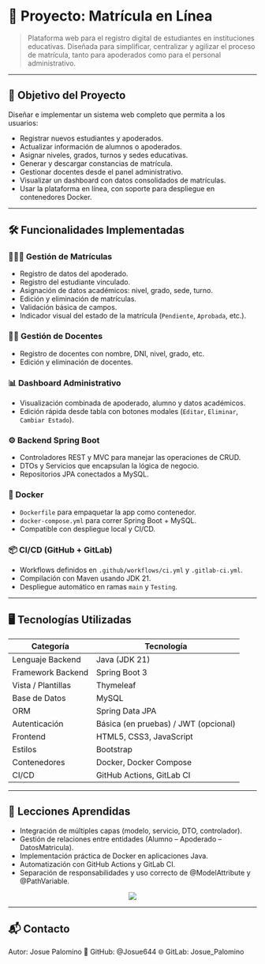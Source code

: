 # 📝 Proyecto: Matrícula en Línea

> Plataforma web para el registro digital de estudiantes en instituciones educativas. Diseñada para simplificar, centralizar y agilizar el proceso de matrícula, tanto para apoderados como para el personal administrativo.

---

## 🎯 Objetivo del Proyecto

Diseñar e implementar un sistema web completo que permita a los usuarios:

- Registrar nuevos estudiantes y apoderados.
- Actualizar información de alumnos o apoderados.
- Asignar niveles, grados, turnos y sedes educativas.
- Generar y descargar constancias de matrícula.
- Gestionar docentes desde el panel administrativo.
- Visualizar un dashboard con datos consolidados de matrículas.
- Usar la plataforma en línea, con soporte para despliegue en contenedores Docker.

---

## 🛠️ Funcionalidades Implementadas

### 👨‍👩‍👧 Gestión de Matrículas
- Registro de datos del apoderado.
- Registro del estudiante vinculado.
- Asignación de datos académicos: nivel, grado, sede, turno.
- Edición y eliminación de matrículas.
- Validación básica de campos.
- Indicador visual del estado de la matrícula (`Pendiente`, `Aprobada`, etc.).

### 👨‍🏫 Gestión de Docentes
- Registro de docentes con nombre, DNI, nivel, grado, etc.
- Edición y eliminación de docentes.

### 📊 Dashboard Administrativo
- Visualización combinada de apoderado, alumno y datos académicos.
- Edición rápida desde tabla con botones modales (`Editar`, `Eliminar`, `Cambiar Estado`).

### ⚙️ Backend Spring Boot
- Controladores REST y MVC para manejar las operaciones de CRUD.
- DTOs y Servicios que encapsulan la lógica de negocio.
- Repositorios JPA conectados a MySQL.

### 🐳 Docker
- `Dockerfile` para empaquetar la app como contenedor.
- `docker-compose.yml` para correr Spring Boot + MySQL.
- Compatible con despliegue local y CI/CD.

### 📦 CI/CD (GitHub + GitLab)
- Workflows definidos en `.github/workflows/ci.yml` y `.gitlab-ci.yml`.
- Compilación con Maven usando JDK 21.
- Despliegue automático en ramas `main` y `Testing`.

---

## 🖥️ Tecnologías Utilizadas

| Categoría         | Tecnología                         |
|-------------------|------------------------------------|
| Lenguaje Backend  | Java (JDK 21)                      |
| Framework Backend | Spring Boot 3                      |
| Vista / Plantillas| Thymeleaf                          |
| Base de Datos     | MySQL                              |
| ORM               | Spring Data JPA                    |
| Autenticación     | Básica (en pruebas) / JWT (opcional) |
| Frontend          | HTML5, CSS3, JavaScript            |
| Estilos           | Bootstrap                          |
| Contenedores      | Docker, Docker Compose             |
| CI/CD             | GitHub Actions, GitLab CI          |

---

## 🧠 Lecciones Aprendidas
- Integración de múltiples capas (modelo, servicio, DTO, controlador).
- Gestión de relaciones entre entidades (Alumno – Apoderado – DatosMatricula).
- Implementación práctica de Docker en aplicaciones Java.
- Automatización con GitHub Actions y GitLab CI.
- Separación de responsabilidades y uso correcto de @ModelAttribute y @PathVariable.

<p align="center">
  <img src="https://camo.githubusercontent.com/2366b34bb903c09617990fb5fff4622f3e941349e846ddb7e73df872a9d21233/68747470733a2f2f63646e2e6472696262626c652e636f6d2f75736572732f3733303730332f73637265656e73686f74732f363538313234332f6176656e746f2e676966" />
</p>

---

## 📬 Contacto
Autor: Josue Palomino
📧 GitHub: @Josue644
🌐 GitLab: Josue_Palomino
